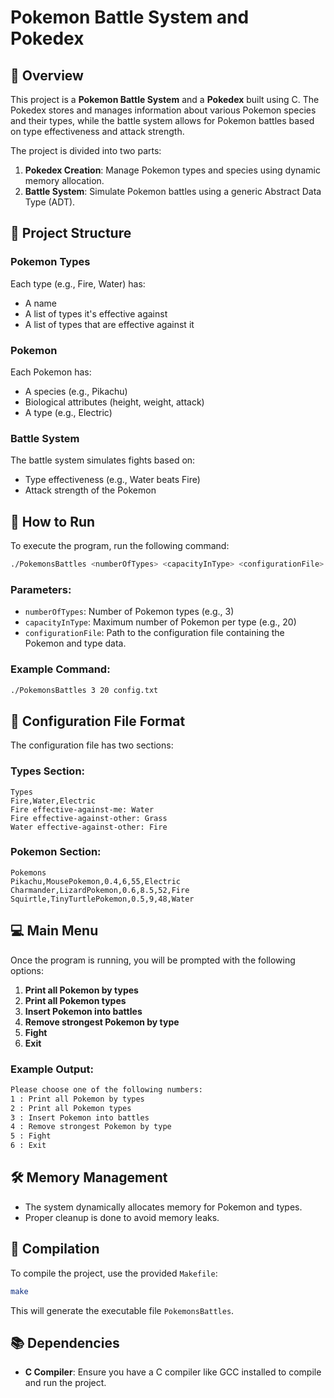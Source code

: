 # Pokemon Battle System and Pokedex

## 📜 Overview

This project is a **Pokemon Battle System** and a **Pokedex** built using C. The Pokedex stores and manages information about various Pokemon species and their types, while the battle system allows for Pokemon battles based on type effectiveness and attack strength.

The project is divided into two parts:
1. **Pokedex Creation**: Manage Pokemon types and species using dynamic memory allocation.
2. **Battle System**: Simulate Pokemon battles using a generic Abstract Data Type (ADT).

## 📂 Project Structure

### Pokemon Types
Each type (e.g., Fire, Water) has:
- A name
- A list of types it's effective against
- A list of types that are effective against it

### Pokemon
Each Pokemon has:
- A species (e.g., Pikachu)
- Biological attributes (height, weight, attack)
- A type (e.g., Electric)

### Battle System
The battle system simulates fights based on:
- Type effectiveness (e.g., Water beats Fire)
- Attack strength of the Pokemon

## 🚀 How to Run

To execute the program, run the following command:

```bash
./PokemonsBattles <numberOfTypes> <capacityInType> <configurationFile>
```

### Parameters:
- `numberOfTypes`: Number of Pokemon types (e.g., 3)
- `capacityInType`: Maximum number of Pokemon per type (e.g., 20)
- `configurationFile`: Path to the configuration file containing the Pokemon and type data.

### Example Command:
```bash
./PokemonsBattles 3 20 config.txt
```

## 📝 Configuration File Format

The configuration file has two sections:

### Types Section:
```text
Types
Fire,Water,Electric
Fire effective-against-me: Water
Fire effective-against-other: Grass
Water effective-against-other: Fire
```

### Pokemon Section:
```text
Pokemons
Pikachu,MousePokemon,0.4,6,55,Electric
Charmander,LizardPokemon,0.6,8.5,52,Fire
Squirtle,TinyTurtlePokemon,0.5,9,48,Water
```

## 💻 Main Menu

Once the program is running, you will be prompted with the following options:

1. **Print all Pokemon by types**
2. **Print all Pokemon types**
3. **Insert Pokemon into battles**
4. **Remove strongest Pokemon by type**
5. **Fight**
6. **Exit**

### Example Output:
```bash
Please choose one of the following numbers:
1 : Print all Pokemon by types
2 : Print all Pokemon types
3 : Insert Pokemon into battles
4 : Remove strongest Pokemon by type
5 : Fight
6 : Exit
```

## 🛠️ Memory Management

- The system dynamically allocates memory for Pokemon and types.
- Proper cleanup is done to avoid memory leaks.

## 🔧 Compilation

To compile the project, use the provided `Makefile`:

```bash
make
```

This will generate the executable file `PokemonsBattles`.

## 📚 Dependencies

- **C Compiler**: Ensure you have a C compiler like GCC installed to compile and run the project.


